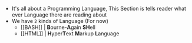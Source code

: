 - It's all about a Programming Language, This Section is tells reader what ever Language there are reading about
- We have `2` kinds of Language (For now)
	- [[BASH]] | **B**ourne-**A**gain **SH**ell
	- [[HTML]] | **H**yper**T**ext **M**arkup **L**anguage